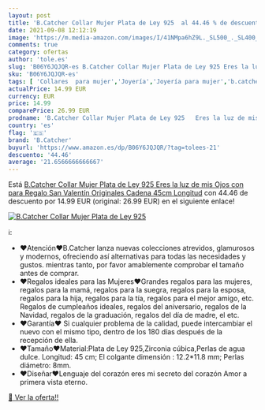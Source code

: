 ```yaml
---
layout: post
title: 'B.Catcher Collar Mujer Plata de Ley 925  al 44.46 % de descuento'
date: 2021-09-08 12:12:19
image: 'https://m.media-amazon.com/images/I/41NMpa6hZ9L._SL500_._SL400_.jpg'
comments: true
category: ofertas
author: 'tole.es'
slug: 'B06Y6JQJQR-es B.Catcher Collar Mujer Plata de Ley 925 Eres la luz de mis...'
sku: 'B06Y6JQJQR-es'
tags: [ 'Collares  para mujer','Joyería','Joyería para mujer','b.catcher','de','ley','plata', ]
actualPrice: 14.99 EUR
currency: EUR
price: 14.99
comparePrice: 26.99 EUR
prodname: 'B.Catcher Collar Mujer Plata de Ley 925   Eres la luz de mis Ojos   con para Regalo San Valentín Originales Cadena 45cm Longitud'
country: 'es'
flag: '🇪🇸'
brand: 'B.Catcher'
buyurl: 'https://www.amazon.es/dp/B06Y6JQJQR/?tag=tolees-21'
descuento: '44.46'
average: '21.6566666666667'
---
```


Está [B.Catcher Collar Mujer Plata de Ley 925   Eres la luz de mis Ojos   con para Regalo San Valentín Originales Cadena 45cm Longitud](https://www.amazon.es/dp/B06Y6JQJQR/?tag=tolees-21) con 44.46 de descuento por 14.99 EUR (original: 26.99 EUR) en el siguiente enlace!

[![B.Catcher Collar Mujer Plata de Ley 925 ](https://m.media-amazon.com/images/I/41NMpa6hZ9L._SL500_._SL400_.jpg)](https://www.amazon.es/dp/B06Y6JQJQR/?tag=tolees-21)

ℹ️:

- ♥Atención♥B.Catcher lanza nuevas colecciones atrevidos, glamurosos y modernos, ofreciendo así alternativas para todas las necesidades y gustos. mientras tanto, por favor amablemente comprobar el tamaño antes de comprar.
- ♥Regalos ideales para las Mujeres♥Grandes regalos para las mujeres, regalos para la mamá, regalos para la suegra, regalos para la esposa, regalos para la hija, regalos para la tía, regalos para el mejor amigo, etc. Regalos de cumpleaños ideales, regalos del aniversario, regalos de la Navidad, regalos de la graduación, regalos del día de madre, el etc.
- ♥Garantía♥ Si cualquier problema de la calidad, puede intercambiar el nuevo con el mismo tipo, dentro de los 180 días después de la recepción de ella.
- ♥Tamaño♥Material:Plata de Ley 925,Zirconia cúbica,Perlas de agua dulce. Longitud: 45 cm; El colgante dimensión : 12.2*11.8 mm; Perlas diámetro: 8mm.
- ♥Diseñar♥Lenguaje del corazón eres mi secreto del corazón Amor a primera vista eterno.

[🛒 Ver la oferta!!](https://www.amazon.es/dp/B06Y6JQJQR/?tag=tolees-21)
